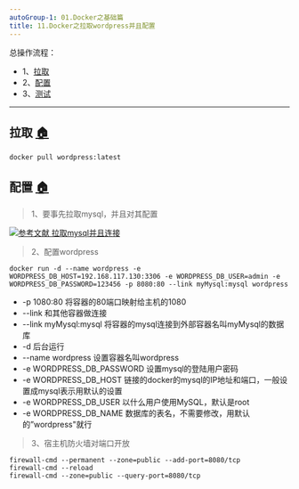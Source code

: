 ```yaml
---
autoGroup-1: 01.Docker之基础篇
title: 11.Docker之拉取wordpress并且配置
---
```


总操作流程：
- 1、[拉取](#docker-01)
- 2、[配置](#docker-02)
- 3、[测试](#docker-03)

***

## 拉取 <a name="docker-01" href="#" >:house:</a>

```
docker pull wordpress:latest
```

## 配置 <a name="docker-02" href="#" >:house:</a>

> 1、要事先拉取mysql，并且对其配置

[![](https://img.shields.io/badge/参考文献-拉取mysql并且连接-yellow.svg "参考文献 拉取mysql并且连接")](https://github.com/OurNotes/CCN/blob/master/04.linux/05.Docker/02.Docker%E4%B9%8BCentOS7%E7%9A%84%E5%AE%89%E8%A3%85%E9%83%A8%E7%BD%B2/06.Docker%E4%B9%8B%E6%8B%89%E5%8F%96mysql%E5%B9%B6%E4%B8%94%E8%BF%9E%E6%8E%A5.md)

> 2、配置wordpress

```
docker run -d --name wordpress -e WORDPRESS_DB_HOST=192.168.117.130:3306 -e WORDPRESS_DB_USER=admin -e WORDPRESS_DB_PASSWORD=123456 -p 8080:80 --link myMysql:mysql wordpress
```

- -p 1080:80 将容器的80端口映射给主机的1080
- --link 和其他容器做连接
- --link myMysql:mysql 将容器的mysql连接到外部容器名叫myMysql的数据库
- -d 后台运行
- --name wordpress 设置容器名叫wordpress
- -e WORDPRESS_DB_PASSWORD 设置mysql的登陆用户密码
- -e WORDPRESS_DB_HOST 链接的docker的mysql的IP地址和端口，一般设置成mysql表示用默认的设置
- -e WORDPRESS_DB_USER 以什么用户使用MySQL，默认是root
- -e WORDPRESS_DB_NAME 数据库的表名，不需要修改，用默认的”wordpress"就行

> 3、宿主机防火墙对端口开放

```
firewall-cmd --permanent --zone=public --add-port=8080/tcp
firewall-cmd --reload
firewall-cmd --zone=public --query-port=8080/tcp 
```
